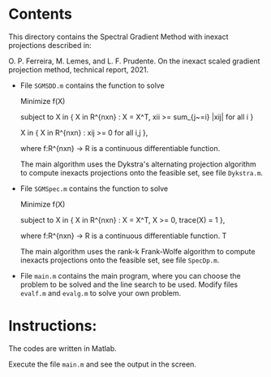 # Contents

This directory contains the Spectral Gradient Method with inexact projections described in:

O. P. Ferreira, M. Lemes, and L. F. Prudente. On the inexact scaled gradient projection method, technical report, 2021.

- File `SGMSDD.m` contains the function to solve 

   Minimize f(X)
   
   subject to X in { X in R^{nxn} : X = X^T, xii >= sum_{j~=i} |xij| for all i } 
   
   X in { X in R^{nxn} : xij >= 0 for all i,j }, 
   
   where f:R^{nxn} -> R is a continuous differentiable function. 
   
   The main algorithm uses the Dykstra's alternating projection algorithm to compute inexacts projections onto the feasible set, see file `Dykstra.m`.

- File `SGMSpec.m` contains the function to solve 
 
  Minimize f(X) 
  
  subject to X in { X in R^{nxn} : X = X^T, X >= 0, trace(X) = 1 }, 
  
  where f:R^{nxn} -> R is a continuous differentiable function. T
  
  The main algorithm uses the rank-k Frank-Wolfe algorithm to compute inexacts projections onto the feasible set, see file `SpecDp.m`.

- File `main.m` contains the main program, where you can choose the problem to be solved and the line search to be used. Modify files `evalf.m` and `evalg.m` to solve your own problem.

# Instructions:

The codes are written in Matlab. 

Execute the file `main.m` and see the output in the screen.

